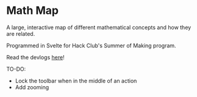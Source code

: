 # Math Map

A large, interactive map of different mathematical concepts and how they are related.

Programmed in Svelte for Hack Club's Summer of Making program.

Read the devlogs [here](devlog/DEVLOG_1.md)!

TO-DO:
- Lock the toolbar when in the middle of an action
- Add zooming